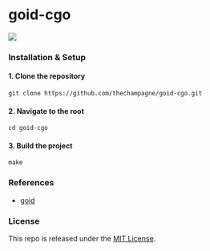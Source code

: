 # goid-cgo

[![](https://img.shields.io/github/license/thechampagne/goid-cgo)](https://github.com/thechampagne/goid-cgo/blob/main/LICENSE)
### Installation & Setup

#### 1. Clone the repository
```
git clone https://github.com/thechampagne/goid-cgo.git
```
#### 2. Navigate to the root
```
cd goid-cgo
```
#### 3. Build the project
```
make
```

### References
 - [goid](https://github.com/jakehl/goid)

### License

This repo is released under the [MIT License](https://github.com/thechampagne/goid-cgo/blob/main/LICENSE).
